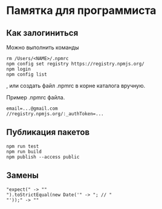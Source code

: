 # Памятка для программиста

## Как залогиниться

Можно выполнить команды

```
rm /Users/<NAME>/.npmrc
npm config set registry https://registry.npmjs.org/
npm login
npm config list
```
, или создать файл .npmrc в корне каталога вручную.

Пример .npmrc файла.

```
email=...@gmail.com
//registry.npmjs.org/:_authToken=...
```

## Публикация пакетов

```
npm run test
npm run build
npm publish --access public
```

## Замены

```
"expect(" -> ""
").toStrictEqual(new Date('" -> "; // "
"'));" -> ""
```
